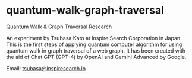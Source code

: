# quantum-walk-graph-traversal
Quantum Walk &amp; Graph Traversal Research

An experiment by Tsubasa Kato at Inspire Search Corporation in Japan. 
This is the first steps of applying quantum computer algorithm for using quantum walk in graph traversal of a web graph.
It has been created with the aid of Chat GPT (GPT-4) by OpenAI and Gemini Advanced by Google.

Email: tsubasa@inspiresearch.io
